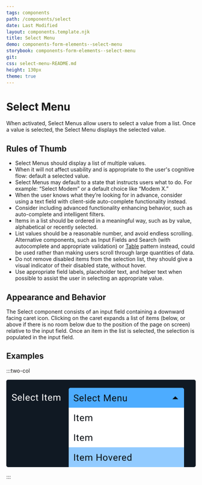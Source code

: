 ```yaml
---
tags: components
path: /components/select
date: Last Modified
layout: components.template.njk
title: Select Menu
demo: components-form-elements--select-menu
storybook: components-form-elements--select-menu
git:
css: select-menu-README.md
height: 130px
theme: true
---
```


# Select Menu

When activated, Select Menus allow users to select a value from a list. Once a value is selected, the Select Menu displays the selected value.

## Rules of Thumb

- Select Menus should display a list of multiple values.
- When it will not affect usability and is appropriate to the user's cognitive flow: default a selected value.
- Select Menus may default to a state that instructs users what to do. For example: “Select Modem” or a default choice like “Modem X.”
- When the user knows what they’re looking for in advance, consider using a text field with client-side auto-complete functionality instead.
- Consider including advanced functionality enhancing behavior, such as auto-complete and intelligent filters.
- Items in a list should be ordered in a meaningful way, such as by value, alphabetical or recently selected.
- List values should be a reasonable number, and avoid endless scrolling. Alternative components, such as Input Fields and Search (with autocomplete and appropriate validation) or [Table](/patterns/table) pattern instead, could be used rather than making users scroll through large quantities of data.
- Do not remove disabled items from the selection list, they should give a visual indicator of their disabled state, without hover.
- Use appropriate field labels, placeholder text, and helper text when possible to assist the user in selecting an appropriate value.

## Appearance and Behavior
The Select component consists of an input field containing a downward facing caret icon. Clicking on the caret expands a list of items (below, or above if there is no room below due to the position of the page on screen) relative to the input field. Once an item in the list is selected, the selection is populated in the input field.

## Examples

:::two-col

![Don’t: Create a Select Menu list with too many options. The user needs to be able to scan and navigate the list easily](/img/components/select-dont-1.png "Don’t: Create a Select Menu list with too many options. The user needs to be able to scan and navigate the list easily")

:::
